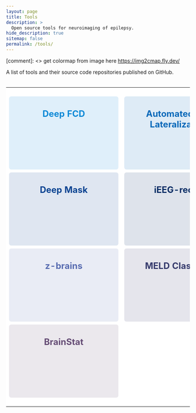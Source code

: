 ```yaml
---
layout: page
title: Tools
description: >
  Open source tools for neuroimaging of epilepsy.
hide_description: true
sitemap: false
permalink: /tools/
---
```


[comment]: <> get colormap from image here https://img2cmap.fly.dev/ 

<html>
<head>
<meta name="viewport" content="width=device-width, initial-scale=1">
<style>
.flip-card {
  background-color: transparent;
  width: 300px;
  height: 200px;
  perspective: 1000px;
}
.flip-card-inner {
  position: relative;
  width: 100%;
  height: 100%;
  text-align: center;
  transition: transform 0.6s;
  transform-style: preserve-3d;
  border-radius: 6px;
}
.flip-card:hover .flip-card-inner {
  transform: rotateY(180deg);
}
.flip-card-front, .flip-card-back {
  position: absolute;
  width: 100%;
  height: 100%;
  -webkit-backface-visibility: hidden;
  backface-visibility: hidden;
  border-radius: 6px;
}
.flip-card-front {
  background-color: #bbb;
  color: black;
  border-radius: 6px;
}
.flip-card-back {
  background-color: #afafaf;
  color: white;
  transform: rotateY(180deg);
  border-radius: 6px;
}
table, th, td {
  background: white!important;
  border: 0px;
  border: none!important;
  border-bottom: none;
  border-top: none;
}
</style>
</head>
<body>

<p>
A list of tools and their source code repositories published on GitHub.
<br/> <br/> </p>

<table>
  <tr>
    <th> <br/>
    <div class="flip-card">
      <div class="flip-card-inner">
        <div class="flip-card-front" style="background-color: rgba(10,135,213,0.13)">
          <h2 style="color:#0b89d6">Deep FCD</h2> 
        </div>
        <div class="flip-card-back" style="background-color: rgba(10,135,213,0.88)">
          <br/>
          <p style="font-size:18px"><a href="https://github.com/NOEL-MNI/deepFCD" style="color: #ffffff">Deep FCD</a></p>
          <p style="font-size:14px">
          Multicenter validated and automated detection of focal cortical dysplasia using deep learning
          </p> 
        </div>
      </div>
    </div>
    </th>
    <th> <br/>
    <div class="flip-card">
      <div class="flip-card-inner">
        <div class="flip-card-front" style="background-color: rgba(6,104,185,0.13)">
          <h2 style="color:#0668b9">Automated TLE Lateralization</h2> 
        </div>
        <div class="flip-card-back" style="background-color: rgba(6,104,185,0.88)">
          <br/>
          <p style="font-size:18px"><a href="https://github.com/NOEL-MNI/Automated_TLE_Lateralization" style="color: #ffffff">Automated TLE Lateralization</a></p>
          <p style="font-size:14px">
          An MRI-based machine learning prediction framework to lateralize hippocampal sclerosis in patients
          with temporal lobe epilepsy
          </p> 
        </div>
      </div>
    </div>
    </th>
  </tr>

  <tr>
    <th>
    <div class="flip-card">
      <div class="flip-card-inner">
        <div class="flip-card-front" style="background-color: rgba(8,67,145,0.13)">
          <h2 style="color:#084391">Deep Mask</h2> 
        </div>
        <div class="flip-card-back" style="background-color: rgba(8,67,145,0.88)">
          <br/>
          <p style="font-size:18px"><a href="https://github.com/NOEL-MNI/deepMask" style="color: #ffffff">Deep Mask</a></p>
          <p style="font-size:14px">
          Accurate brain segmentation in malformations of cortical development
          </p> 
        </div>
      </div>
    </div>
    </th>
    <th>
    <div class="flip-card">
      <div class="flip-card-inner">
        <div class="flip-card-front" style="background-color: rgba(7,45,101,0.13)">
          <h2 style="color:#072d65">iEEG-recon</h2> 
        </div>
        <div class="flip-card-back" style="background-color: rgba(7,45,101,0.88)">
          <br/>
          <p style="font-size:18px"><a href="https://github.com/penn-cnt/ieeg-recon" style="color: #ffffff">iEEG-recon</a></p>
          <p style="font-size:14px">
          A modular pipeline to reconstruct iEEG electrode locations in MRI images
          </p> 
        </div>
      </div>
    </div>
    </th>
  </tr>

  <tr>
  <th>
  <div class="flip-card">
    <div class="flip-card-inner">
      <div class="flip-card-front" style="background-color: rgba(87,107,176,0.13)">
        <h2 style="color:#576bb0">z-brains</h2> 
      </div>
      <div class="flip-card-back" style="background-color: rgba(87,107,176,0.88)">
        <br/>
        <p style="font-size:18px"><a href="https://github.com/MICA-MNI/z-brains" style="color: #ffffff">z-brains</a></p>
        <p style="font-size:14px">
        An open software for multimodal lesion mapping in focal epilepsy
        </p> 
      </div>
    </div>
  </div>
  </th>
  <th>
  <div class="flip-card">
    <div class="flip-card-inner">
      <div class="flip-card-front" style="background-color: rgba(53,58,108,0.13)">
        <h2 style="color:#353a6c">MELD Classifier</h2> 
      </div>
      <div class="flip-card-back" style="background-color: rgba(53,58,108,0.88)">
        <br/>
        <p style="font-size:18px"><a href="https://github.com/MELDProject/meld_classifier" style="color: #ffffff">MELD Classifier</a></p>
        <p style="font-size:14px">
        A neural network lesion classifier for the MELD project
        </p> 
      </div>
    </div>
  </div>
  </th>
</tr>

  <tr>
  <th>
  <div class="flip-card">
    <div class="flip-card-inner">
      <div class="flip-card-front" style="background-color: rgba(101,76,117,0.13)">
        <h2 style="color:#654c75">BrainStat</h2> 
      </div>
      <div class="flip-card-back" style="background-color: rgba(101,76,117,0.88)">
        <br/>
        <p style="font-size:18px"><a href="https://github.com/MICA-MNI/BrainStat" style="color: #ffffff">BrainStat</a></p>
        <p style="font-size:14px">
        A toolbox for statistical analysis of neuroimaging data
        </p> 
      </div>
    </div>
  </div>
  <br/>
  </th> 
</tr>
</table>
</body>
</html>
